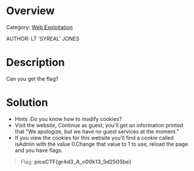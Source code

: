 # Overview 
Category: [Web Exploitation]()

AUTHOR: LT 'SYREAL' JONES

# Description
Can you get the flag?

# Solution
- Hints :Do you know how to modify cookies?
- Visit the website, Continue as guest, you'll get an information printed that "We apologize, but we have no guest services at the moment."
- If you view the cookies for this website you'll find a cookie called isAdmin with the value 0.Change that value to 1 to use, reload the page and you have flags.
  
>Flag: **picoCTF{gr4d3_A_c00k13_5d2505be}**